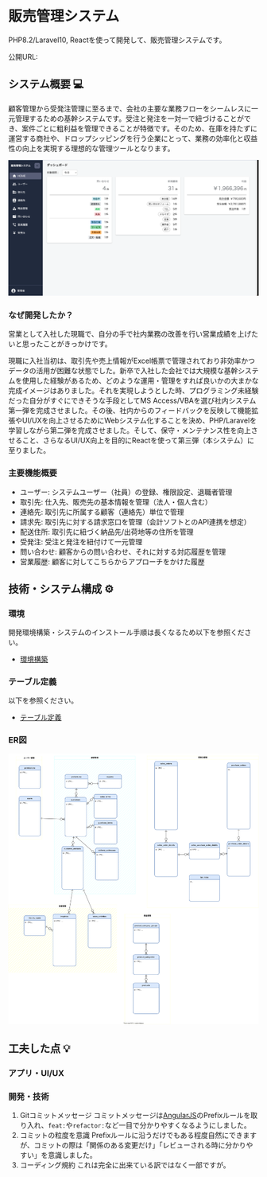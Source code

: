 # 販売管理システム

PHP8.2/Laravel10, Reactを使って開発して、販売管理システムです。

公開URL:

## システム概要 💻

顧客管理から受発注管理に至るまで、会社の主要な業務フローをシームレスに一元管理するための基幹システムです。受注と発注を一対一で紐づけることができ、案件ごとに粗利益を管理できることが特徴です。そのため、在庫を持たずに運営する商社や、ドロップシッピングを行う企業にとって、業務の効率化と収益性の向上を実現する理想的な管理ツールとなります。

![alt text](src/docs/images/README/image.png)

### なぜ開発したか？

営業として入社した現職で、自分の手で社内業務の改善を行い営業成績を上げたいと思ったことがきっかけです。

現職に入社当初は、取引先や売上情報がExcel帳票で管理されており非効率かつデータの活用が困難な状態でした。新卒で入社した会社では大規模な基幹システムを使用した経験があるため、どのような運用・管理をすれば良いかの大まかな完成イメージはありました。それを実現しようとした時、プログラミング未経験だった自分がすぐにできそうな手段としてMS Access/VBAを選び社内システム第一弾を完成させました。その後、社内からのフィードバックを反映して機能拡張やUI/UXを向上させるためにWebシステム化することを決め、PHP/Laravelを学習しながら第二弾を完成させました。そして、保守・メンテナンス性を向上させること、さらなるUI/UX向上を目的にReactを使って第三弾（本システム）に至りました。

### 主要機能概要

- ユーザー: システムユーザー（社員）の登録、権限設定、退職者管理
- 取引先: 仕入先、販売先の基本情報を管理（法人・個人含む）
- 連絡先: 取引先に所属する顧客（連絡先）単位で管理
- 請求先: 取引先に対する請求窓口を管理（会計ソフトとのAPI連携を想定）
- 配送住所: 取引先に紐づく納品先/出荷地等の住所を管理
- 受発注: 受注と発注を紐付けて一元管理
- 問い合わせ: 顧客からの問い合わせ、それに対する対応履歴を管理
- 営業履歴: 顧客に対してこちらからアプローチをかけた履歴

## 技術・システム構成 ⚙️

### 環境

開発環境構築・システムのインストール手順は長くなるため以下を参照ください。

- [環境構築](/src/docs/installation.md)

### テーブル定義

以下を参照ください。

- [テーブル定義](/src/docs/tables-definition.md)

### ER図

![ER図](/src/docs/ER.drawio.svg)

## 工夫した点 💡

### アプリ・UI/UX

### 開発・技術

1. Gitコミットメッセージ
  コミットメッセージは[AngularJS](https://github.com/angular/angular.js/blob/master/DEVELOPERS.md#type)のPrefixルールを取り入れ、`feat:`や`refactor:`など一目で分かりやすくなるようにしました。
2. コミットの粒度を意識
  Prefixルールに沿うだけでもある程度自然にできますが、コミットの際は「関係のある変更だけ」「レビューされる時に分かりやすい」を意識しました。
3. コーディング規約
  これは完全に出来ている訳ではなく一部ですが。
